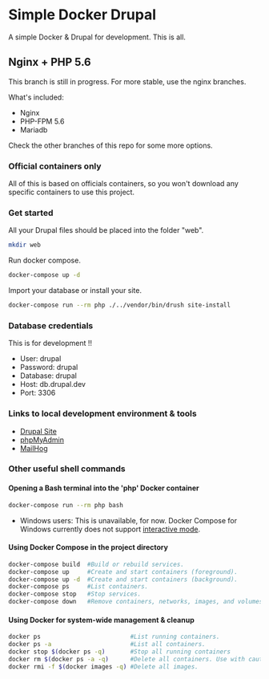 # Simple Docker Drupal

A simple Docker & Drupal for development. This is all.

## Nginx + PHP 5.6

This branch is still in progress. For more stable, use the nginx branches.

What's included:

- Nginx
- PHP-FPM 5.6
- Mariadb

Check the other branches of this repo for some more options.

### Official containers only

All of this is based on officials containers, so you won't download any
specific containers to use this project.

### Get started

All your Drupal files should be placed into the folder "web".

```sh
mkdir web
```

Run docker compose.

```sh
docker-compose up -d
```

Import your database or install your site.

```sh
docker-compose run --rm php ./../vendor/bin/drush site-install
```

### Database credentials
This is for development !!

- User: drupal
- Password: drupal
- Database: drupal
- Host: db.drupal.dev
- Port: 3306

### Links to local development environment & tools

- [Drupal Site](http://drupal.dev)
- [phpMyAdmin](http://drupal.dev:8080)
- [MailHog](http://drupal.dev:8025)

### Other useful shell commands

#### Opening a Bash terminal into the 'php' Docker container

```sh
docker-compose run --rm php bash
```

- Windows users: This is unavailable, for now. Docker Compose for Windows
  currently does not support
  [interactive mode](https://github.com/docker/compose/issues/3194).

#### Using Docker Compose in the project directory

```sh
docker-compose build  #Build or rebuild services.
docker-compose up     #Create and start containers (foreground).
docker-compose up -d  #Create and start containers (background).
docker-compose ps     #List containers.
docker-compose stop   #Stop services.
docker-compose down   #Remove containers, networks, images, and volumes.
```

#### Using Docker for system-wide management & cleanup

```sh
docker ps                         #List running containers.
docker ps -a                      #List all containers.
docker stop $(docker ps -q)       #Stop all running containers
docker rm $(docker ps -a -q)      #Delete all containers. Use with caution!
docker rmi -f $(docker images -q) #Delete all images.
```
